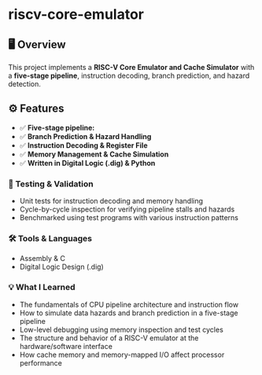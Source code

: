 # riscv-core-emulator

## 🖥️ Overview
This project implements a **RISC-V Core Emulator and Cache Simulator** with a **five-stage pipeline**, instruction decoding, branch prediction, and hazard detection.


## ⚙️ Features
- ✅ **Five-stage pipeline:** 
- ✅ **Branch Prediction & Hazard Handling**
- ✅ **Instruction Decoding & Register File**
- ✅ **Memory Management & Cache Simulation**
- ✅ **Written in Digital Logic (.dig) & Python**

### 🧪 Testing & Validation
- Unit tests for instruction decoding and memory handling
- Cycle-by-cycle inspection for verifying pipeline stalls and hazards
- Benchmarked using test programs with various instruction patterns

### 🛠 Tools & Languages
- Assembly & C
- Digital Logic Design (.dig)

### 💡 What I Learned
- The fundamentals of CPU pipeline architecture and instruction flow
- How to simulate data hazards and branch prediction in a five-stage pipeline
- Low-level debugging using memory inspection and test cycles
- The structure and behavior of a RISC-V emulator at the hardware/software interface
- How cache memory and memory-mapped I/O affect processor performance

